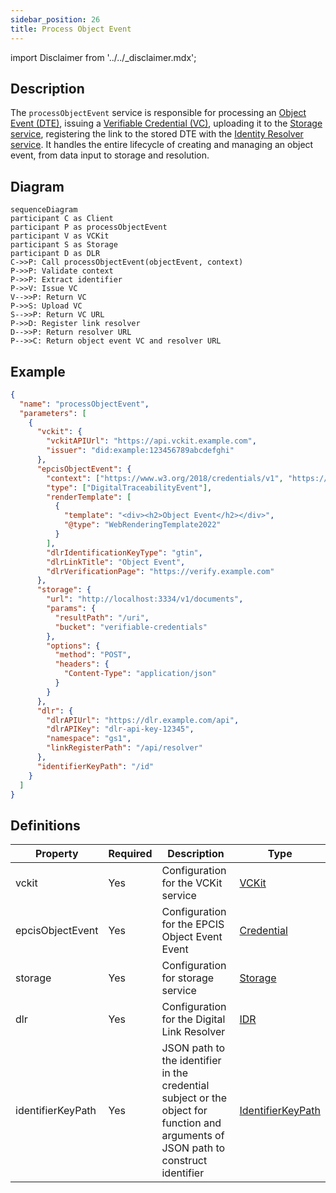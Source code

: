 ```yaml
---
sidebar_position: 26
title: Process Object Event
---
```


import Disclaimer from '../../\_disclaimer.mdx';

<Disclaimer />

## Description

The `processObjectEvent` service is responsible for processing an [Object Event (DTE)](https://uncefact.github.io/spec-untp/docs/specification/DigitalTraceabilityEvents), issuing a [Verifiable Credential (VC)](https://uncefact.github.io/spec-untp/docs/specification/VerifiableCredentials), uploading it to the [Storage service](/docs/mock-apps/dependent-services/storage-service), registering the link to the stored DTE with the [Identity Resolver service](/docs/mock-apps/dependent-services/identity-resolution-service). It handles the entire lifecycle of creating and managing an object event, from data input to storage and resolution.

## Diagram

```mermaid
sequenceDiagram
participant C as Client
participant P as processObjectEvent
participant V as VCKit
participant S as Storage
participant D as DLR
C->>P: Call processObjectEvent(objectEvent, context)
P->>P: Validate context
P->>P: Extract identifier
P->>V: Issue VC
V-->>P: Return VC
P->>S: Upload VC
S-->>P: Return VC URL
P->>D: Register link resolver
D-->>P: Return resolver URL
P-->>C: Return object event VC and resolver URL
```

## Example

```json
{
  "name": "processObjectEvent",
  "parameters": [
    {
      "vckit": {
        "vckitAPIUrl": "https://api.vckit.example.com",
        "issuer": "did:example:123456789abcdefghi"
      },
      "epcisObjectEvent": {
        "context": ["https://www.w3.org/2018/credentials/v1", "https://gs1.org/voc/"],
        "type": ["DigitalTraceabilityEvent"],
        "renderTemplate": [
          {
            "template": "<div><h2>Object Event</h2></div>",
            "@type": "WebRenderingTemplate2022"
          }
        ],
        "dlrIdentificationKeyType": "gtin",
        "dlrLinkTitle": "Object Event",
        "dlrVerificationPage": "https://verify.example.com"
      },
      "storage": {
        "url": "http://localhost:3334/v1/documents",
        "params": {
          "resultPath": "/uri",
          "bucket": "verifiable-credentials"
        },
        "options": {
          "method": "POST",
          "headers": {
            "Content-Type": "application/json"
          }
        }
      },
      "dlr": {
        "dlrAPIUrl": "https://dlr.example.com/api",
        "dlrAPIKey": "dlr-api-key-12345",
        "namespace": "gs1",
        "linkRegisterPath": "/api/resolver"
      },
      "identifierKeyPath": "/id"
    }
  ]
}
```

## Definitions

| Property          | Required | Description                                                                                                                         | Type                                                            |
| ----------------- | -------- | ----------------------------------------------------------------------------------------------------------------------------------- | --------------------------------------------------------------- |
| vckit             | Yes      | Configuration for the VCKit service                                                                                                 | [VCKit](/docs/mock-apps/common/vckit)                           |
| epcisObjectEvent  | Yes      | Configuration for the EPCIS Object Event Event                                                                                      | [Credential](/docs/mock-apps/common/credential)                 |
| storage           | Yes      | Configuration for storage service                                                                                                   | [Storage](/docs/mock-apps/common/storage)                       |
| dlr               | Yes      | Configuration for the Digital Link Resolver                                                                                         | [IDR](/docs/mock-apps/common/idr)                               |
| identifierKeyPath | Yes      | JSON path to the identifier in the credential subject or the object for function and arguments of JSON path to construct identifier | [IdentifierKeyPath](/docs/mock-apps/common/identifier-key-path) |
